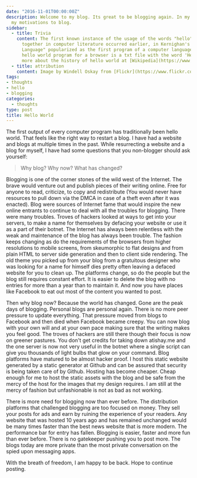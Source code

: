 ```yaml
---
date: "2016-11-01T00:00:00Z"
description: Welcome to my blog. Its great to be blogging again. In my first post I discuss
  my motivations to blog.
sidebar:
  - title: Trivia
    content: The first known instance of the usage of the words "hello" and "world"
      together in computer literature occurred earlier, in Kernighan's 1972 Tutorial Introduction to the Language B. Later Kernighan and Ritchie's seminal book "The C Programming
      Language" popularized as the first program of a computer language. Further - The
      hello world program for a browser is a txt file with the word 'Hello World'. Read
      more about the history of hello world at [Wikipedia](https://www.wikiwand.com/en/%22Hello,_World!%22_program).
  - title: attribution
    content: Image by Windell Oskay from [Flickr](https://www.flickr.com/photos/oskay/472097903)
tags:
- thoughts
- hello
- blogging
categories:
  - thoughts
type: post
title: Hello World
---
```


The first output of every computer program has traditionally been hello world. That feels like the right way to restart a blog. I have had a website and blogs at multiple times in the past. While resurrecting a website and a blog for myself, I have had some questions that you non-blogger should ask yourself:

> Why blog? Why now? What has changed?

Blogging is one of the corner stones of the wild west of the Internet. The brave would venture out and publish pieces of their writing online. Free for anyone to read, criticize, to copy and redistribute (You would never have resources to pull down via the DMCA in case of a theft even after it was enacted). Blog were sources of Internet fame that would inspire the new online entrants to continue to deal with all the troubles for blogging. There were many troubles. Troves of hackers looked at ways to get into your servers, to make a name for themselves by defacing your website or use it as a part of their botnet. The Internet has always been relentless with the weak and maintenance of the blog has always been trouble. The fashion keeps changing as do the requirements of the browsers from higher resolutions to mobile screens, from skeumorphic to flat designs and from plain HTML to server side generation and then to client side rendering. The old theme you picked up from your blog from a gratuitous designer who was looking for a name for himself dies pretty often leaving a defaced website for you to clean up. The platforms change, so do the people but the blog still requires constant effort. It is easier to delete the blog with no entries for more than a year than to maintain it. And now you have places like Facebook to eat out most of the content you wanted to post.


Then why blog now? Because the world has changed. Gone are the peak days of blogging. Personal blogs are personal again. There is no more peer pressure to update everything. That pressure moved from blogs to Facebook and then died when Facebook became creepy. You can now blog with your own will and at your own pace making sure that the writing makes you feel good. The troves of hackers are still there though their focus is now on greener pastures. You don't get credits for taking down atishay.me and the one server is now not very useful in the botnet where a single script can give you thousands of light bulbs that glow on your command. Blog platforms have matured to be almost hacker proof. I host this static website generated by a static generator at Github and can be assured that security is being taken care of by Github. Hosting has become cheaper. Cheap enough for me to host the static assets with the blog and be safe from the mercy of the host for the images that my design requires. I am still at the mercy of fashion but unfashionable is not as bad as not working.


There is more need for blogging now than ever before. The distribution platforms that challenged blogging are too focused on money. They sell your posts for ads and earn by ruining the experience of your readers. Any website that was hosted 10 years ago and has remained unchanged would be many times faster than the best news website that is more modern. The performance bar for entry has fallen. Blogging is easier, faster and more fun than ever before. There is no gatekeeper pushing you to post more. The blogs today are more private than the most private conversation on the spied upon messaging apps.


With the breath of freedom, I am happy to be back. Hope to continue posting.
